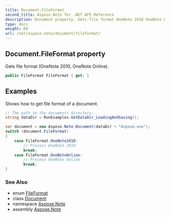 ```yaml
---
title: Document.FileFormat
second_title: Aspose.Note for .NET API Reference
description: Document property. Gets file format OneNote 2010 OneNote Online
type: docs
weight: 60
url: /net/aspose.note/document/fileformat/
---
```

## Document.FileFormat property

Gets file format (OneNote 2010, OneNote Online).

```csharp
public FileFormat FileFormat { get; }
```

## Examples

Shows how to get file format of a document.

```csharp
// The path to the documents directory.
string dataDir = RunExamples.GetDataDir_LoadingAndSaving();

var document = new Aspose.Note.Document(dataDir + "Aspose.one");
switch (document.FileFormat)
{
    case FileFormat.OneNote2010:
        // Process OneNote 2010
        break;
    case FileFormat.OneNoteOnline:
        // Process OneNote Online
        break;
}
```

### See Also

* enum [FileFormat](../../fileformat/)
* class [Document](../)
* namespace [Aspose.Note](../../document/)
* assembly [Aspose.Note](../../../)


